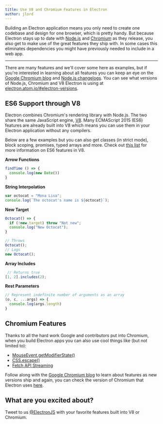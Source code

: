 ```yaml
---
title: Use V8 and Chromium Features in Electron
author: jlord
---
```


Building an Electron application means you only need to create one codebase and design for one browser, which is pretty handy. But because Electron stays up to date with [Node.js](http://nodejs.org) and [Chromium](https://www.chromium.org) as they release, you also get to make use of the great features they ship with. In some cases this eliminates dependencies you might have previously needed to include in a web app.

* * *

There are many features and we'll cover some here as examples, but if you're interested in learning about all features you can keep an eye on the [Google Chromium blog](http://blog.chromium.org) and [Node.js changelogs](https://nodejs.org/en/download/releases). You can see what versions of Node.js, Chromium and V8 Electron is using at [electron.atom.io/#electron-versions](http://electron.atom.io/#electron-versions).

## ES6 Support through V8

Electron combines Chromium's rendering library with Node.js. The two share the same JavaScript engine, [V8](https://developers.google.com/v8). Many ECMAScript 2015 (ES6) features are already built into V8 which means you can use them in your Electron application without any compilers.

Below are a few examples but you can also get classes (in strict mode), block scoping, promises, typed arrays and more. Check out [this list](https://nodejs.org/en/docs/es6/) for more information on ES6 features in V8.

**Arrow Functions**

```js
findTime () => {
  console.log(new Date())
}
```

**String Interpolation**

```js
var octocat = "Mona Lisa";
console.log(`The octocat's name is ${octocat}`);
```

**New Target**

```js
Octocat() => {
  if (!new.target) throw "Not new";
  console.log("New Octocat");
}

// Throws
Octocat();
// Logs
new Octocat();
```

**Array Includes**

```js
 // Returns true
[1, 2].includes(2);
```

**Rest Parameters**

```js
// Represent indefinite number of arguments as an array
(o, c, ...args) => {
  console.log(args.length)
}
```

## Chromium Features

Thanks to all the hard work Google and contributors put into Chromium, when you build Electron apps you can also use cool things like (but not limited to):

- [MouseEvent.getModifierState()](https://googlechrome.github.io/samples/mouseevent-get-modifier-state/index.html)
- [CSS.escape()](https://googlechrome.github.io/samples/css-escape/index.html)
- [Fetch API Streaming](https://googlechrome.github.io/samples/fetch-api/fetch-response-stream.html)

Follow along with the [Google Chromium blog](http://blog.chromium.org) to learn about features as new versions ship and again, you can check the version of Chromium that Electron uses [here](http://electron.atom.io/#electron-versions).

## What are you excited about?

Tweet to us [@ElectronJS](https://twitter.com/electronjs) with your favorite features built into V8 or Chromium.